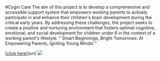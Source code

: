 #Cogni Care
The aim of this project is to develop a comprehensive and accessible support system that empowers working parents to actively participate in and enhance their children's brain development during the critical early years. By addressing these challenges, the project seeks to create a positive and nurturing environment that fosters optimal cognitive, emotional, and social development for children under 6 in the context of a working parent's lifestyle.
“ Smart Beginnings, Bright Tomorrows: AI Empowering Parents, Igniting Young Minds! ” 

[[click here](https://cognicarev2.azurewebsites.net/)](url)
![](https://s3-alpha.figma.com/hub/file/1407877333/b958324e-d526-4e83-a4c9-abe02c4ea3a6-cover.png)

